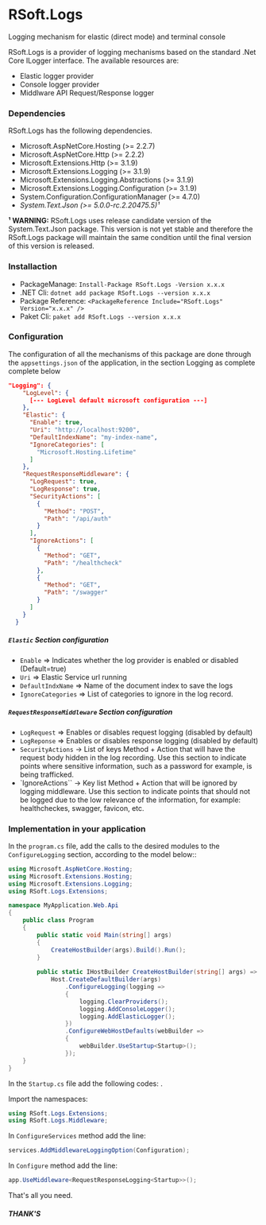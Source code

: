 # RSoft.Logs
Logging mechanism for elastic (direct mode) and terminal console

RSoft.Logs is a provider of logging mechanisms based on the standard .Net Core ILogger interface. The available resources are:

  - Elastic logger provider
  - Console logger provider
  - Middlware API Request/Response logger

### Dependencies

RSoft.Logs has the following dependencies.

- Microsoft.AspNetCore.Hosting (>= 2.2.7)
- Microsoft.AspNetCore.Http (>= 2.2.2)
- Microsoft.Extensions.Http (>= 3.1.9)
- Microsoft.Extensions.Logging (>= 3.1.9)
- Microsoft.Extensions.Logging.Abstractions (>= 3.1.9)
- Microsoft.Extensions.Logging.Configuration (>= 3.1.9)
- System.Configuration.ConfigurationManager (>= 4.7.0)
- _System.Text.Json (>= 5.0.0-rc.2.20475.5)¹_

**¹ WARNING:** RSoft.Logs uses release candidate version of the System.Text.Json package. This version is not yet stable and therefore the RSoft.Logs package will maintain the same condition until the final version of this version is released.

### Installaction

- PackageManage: `Install-Package RSoft.Logs -Version x.x.x`
- .NET Cli: `dotnet add package RSoft.Logs --version x.x.x`
- Package Reference: `<PackageReference Include="RSoft.Logs" Version="x.x.x" />`
- Paket Cli: `paket add RSoft.Logs --version x.x.x`

### Configuration

The configuration of all the mechanisms of this package are done through the `appsettings.json` of the application, in the section Logging as complete complete below

```json
"Logging": {
    "LogLevel": {
      [--- LogLevel default microsoft configuration ---]
    },
    "Elastic": {
      "Enable": true,
      "Uri": "http://localhost:9200",
      "DefaultIndexName": "my-index-name",
      "IgnoreCategories": [
        "Microsoft.Hosting.Lifetime"
      ]
    },
    "RequestResponseMiddleware": {
      "LogRequest": true,
      "LogResponse": true,
      "SecurityActions": [
        {
          "Method": "POST",
          "Path": "/api/auth"
        }
      ],
      "IgnoreActions": [
        {
          "Method": "GET",
          "Path": "/healthcheck"
        },
        {
          "Method": "GET",
          "Path": "/swagger"
        }
      ]
    }
  }
```

##### `Elastic` Section configuration

- `Enable` => Indicates whether the log provider is enabled or disabled (Default=true)
- `Uri` => Elastic Service url running
- `DefaultIndxName` => Name of the document index to save the logs
- `IgnoreCategories` => List of categories to ignore in the log record.

##### `RequestResponseMiddleware` Section configuration
- `LogRequest` => Enables or disables request logging (disabled by default)
- `LogReponse` => Enables or disables response logging (disabled by default)
- `SecurityActions` -> List of keys Method + Action that will have the request body hidden in the log recording. Use this section to indicate points where sensitive information, such as a password for example, is being trafficked.
- `IgnoreActions`` -> Key list Method + Action that will be ignored by logging middleware. Use this section to indicate points that should not be logged due to the low relevance of the information, for example: healthcheckes, swagger, favicon, etc.

### Implementation in your application

In the `program.cs` file, add the calls to the desired modules to the `ConfigureLogging` section, according to the model below::

```cs
using Microsoft.AspNetCore.Hosting;
using Microsoft.Extensions.Hosting;
using Microsoft.Extensions.Logging;
using RSoft.Logs.Extensions;

namespace MyApplication.Web.Api
{
	public class Program
    {
		public static void Main(string[] args)
        {
            CreateHostBuilder(args).Build().Run();
        }
		
		public static IHostBuilder CreateHostBuilder(string[] args) =>
            Host.CreateDefaultBuilder(args)
                .ConfigureLogging(logging =>
                {
                    logging.ClearProviders();
                    logging.AddConsoleLogger();
                    logging.AddElasticLogger();
                })
                .ConfigureWebHostDefaults(webBuilder =>
                {
                    webBuilder.UseStartup<Startup>();
                });
    }
}
```

In the `Startup.cs` file add the following codes: .

Import the namespaces:

```cs
using RSoft.Logs.Extensions;
using RSoft.Logs.Middleware;
```

In `ConfigureServices` method add the line:

```cs
services.AddMiddlewareLoggingOption(Configuration);
```

In `Configure` method add the line:

```cs
app.UseMiddleware<RequestResponseLogging<Startup>>();
```

That's all you need.

##### THANK'S
